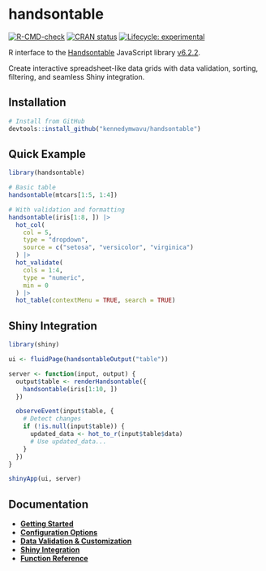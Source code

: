 # handsontable

<!-- badges: start -->

[![R-CMD-check](https://github.com/kennedymwavu/handsontable/actions/workflows/R-CMD-check.yaml/badge.svg)](https://github.com/kennedymwavu/handsontable/actions/workflows/R-CMD-check.yaml)
[![CRAN status](https://www.r-pkg.org/badges/version/handsontable)](https://CRAN.R-project.org/package=handsontable)
[![Lifecycle: experimental](https://img.shields.io/badge/lifecycle-experimental-orange.svg)](https://lifecycle.r-lib.org/articles/stages.html#experimental)

<!-- badges: end -->

R interface to the [Handsontable](https://handsontable.com/) JavaScript library [v6.2.2](https://github.com/handsontable/handsontable/tree/6.2.2).

Create interactive spreadsheet-like data grids with data validation, sorting, filtering, and seamless Shiny integration.

## Installation

```r
# Install from GitHub
devtools::install_github("kennedymwavu/handsontable")
```

## Quick Example

```r
library(handsontable)

# Basic table
handsontable(mtcars[1:5, 1:4])

# With validation and formatting
handsontable(iris[1:8, ]) |>
  hot_col(
    col = 5,
    type = "dropdown",
    source = c("setosa", "versicolor", "virginica")
  ) |>
  hot_validate(
    cols = 1:4,
    type = "numeric",
    min = 0
  ) |>
  hot_table(contextMenu = TRUE, search = TRUE)
```

## Shiny Integration

```r
library(shiny)

ui <- fluidPage(handsontableOutput("table"))

server <- function(input, output) {
  output$table <- renderHandsontable({
    handsontable(iris[1:10, ])
  })

  observeEvent(input$table, {
    # Detect changes
    if (!is.null(input$table)) {
      updated_data <- hot_to_r(input$table$data)
      # Use updated_data...
    }
  })
}

shinyApp(ui, server)
```

## Documentation

- [**Getting Started**](https://kennedymwavu.github.io/handsontable/articles/getting-started.html)
- [**Configuration Options**](https://kennedymwavu.github.io/handsontable/articles/configuration-options.html)
- [**Data Validation & Customization**](https://kennedymwavu.github.io/handsontable/articles/validation-and-customization.html)
- [**Shiny Integration**](https://kennedymwavu.github.io/handsontable/articles/shiny-integration.html)
- [**Function Reference**](https://kennedymwavu.github.io/handsontable/reference/)
